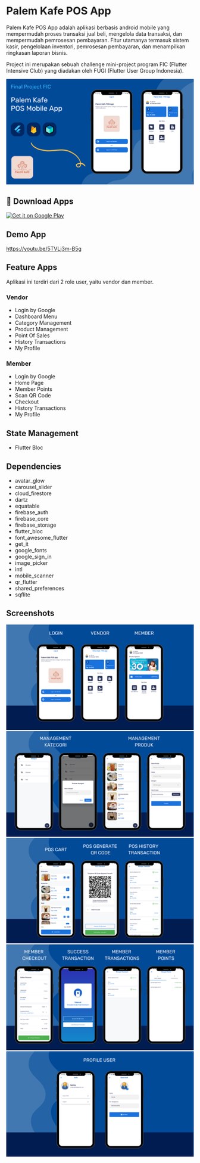 # Palem Kafe POS App
Palem Kafe POS App adalah aplikasi berbasis android mobile yang mempermudah proses transaksi jual beli, mengelola data transaksi, dan mempermudah pemrosesan pembayaran. Fitur utamanya termasuk sistem kasir, pengelolaan inventori, pemrosesan pembayaran, dan menampilkan ringkasan laporan bisnis.

Project ini merupakan sebuah challenge mini-project program FIC (Flutter Intensive Club) yang diadakan oleh FUGI (Flutter User Group Indonesia).

![Thumbnail](https://github.com/triagung128/fic-mini-project/blob/master/assets/screenshots/screenshot_1.png)

## :iphone: Download Apps
<a href='https://play.google.com/store/apps/details?id=com.triagung.fic_mini_project&pcampaignid=pcampaignidMKT-Other-global-all-co-prtnr-py-PartBadge-Mar2515-1'><img alt='Get it on Google Play' src='https://play.google.com/intl/en_us/badges/static/images/badges/en_badge_web_generic.png' width=200 /></a>

## Demo App
https://youtu.be/5TVLj3m-B5g

## Feature Apps
Aplikasi ini terdiri dari 2 role user, yaitu vendor dan member.
### Vendor
- Login by Google
- Dashboard Menu
- Category Management
- Product Management
- Point Of Sales
- History Transactions
- My Profile
### Member
- Login by Google
- Home Page
- Member Points
- Scan QR Code
- Checkout
- History Transactions
- My Profile

## State Management
- Flutter Bloc

## Dependencies
- avatar_glow
- carousel_slider
- cloud_firestore
- dartz
- equatable
- firebase_auth
- firebase_core
- firebase_storage
- flutter_bloc
- font_awesome_flutter
- get_it
- google_fonts
- google_sign_in
- image_picker
- intl
- mobile_scanner
- qr_flutter
- shared_preferences
- sqflite

## Screenshots
![Screenshots 1](https://github.com/triagung128/fic-mini-project/blob/master/assets/screenshots/screenshot_2.png)
![Screenshots 2](https://github.com/triagung128/fic-mini-project/blob/master/assets/screenshots/screenshot_3.png)
![Screenshots 3](https://github.com/triagung128/fic-mini-project/blob/master/assets/screenshots/screenshot_4.png)
![Screenshots 4](https://github.com/triagung128/fic-mini-project/blob/master/assets/screenshots/screenshot_5.png)
![Screenshots 5](https://github.com/triagung128/fic-mini-project/blob/master/assets/screenshots/screenshot_6.png)

